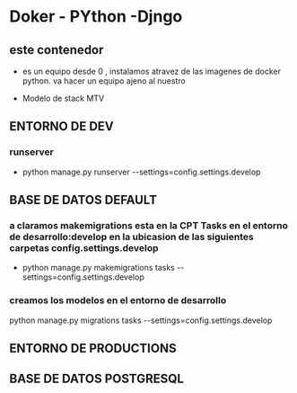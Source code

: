 # Doker - PYthon -Djngo

## este contenedor

- es un equipo desde 0 , instalamos atravez de las imagenes de docker python. va hacer un equipo ajeno al nuestro

- Modelo de stack MTV

## ENTORNO DE DEV

### runserver

- python manage.py runserver --settings=config.settings.develop

## BASE DE DATOS DEFAULT

### a claramos makemigrations esta en la CPT Tasks en el entorno de desarrollo:develop en la ubicasion de las siguientes carpetas **config.settings.develop**

- python manage.py makemigrations tasks --settings=config.settings.develop

### creamos los modelos en el entorno de desarrollo

python manage.py migrations tasks --settings=config.settings.develop

## ENTORNO DE PRODUCTIONS

## BASE DE DATOS POSTGRESQL

